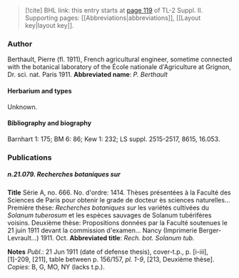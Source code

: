 > [!cite] BHL link: this entry starts at [page 119](https://www.biodiversitylibrary.org/page/33265316) of TL-2 Suppl. II.
> Supporting pages: [[Abbreviations|abbreviations]], [[Layout key|layout key]].

### Author

Berthault, Pierre (fl. 1911), French agricultural engineer, sometime connected with the botanical laboratory of the École nationale d'Agriculture at Grignon, Dr. sci. nat. Paris 1911. 
**Abbreviated name**: *P. Berthault*

#### Herbarium and types

Unknown.

#### Bibliography and biography

Barnhart 1: 175; BM 6: 86; Kew 1: 232; LS suppl. 2515-2517, 8615, 16.053.

### Publications

##### n.21.079. Recherches botaniques sur

**Title**
Série A, no. 666. No. d'ordre: 1414. Thèses présentées à la Faculté des Sciences de Paris pour obtenir le grade de docteur ès sciences naturelles... Première thèse: *Recherches botaniques sur* les variétés cultivées du *Solanum tuberosum* et les espèces sauvages de Solanum tubérifères voisins. Deuxième thèse: Propositions données par la Faculté soutenues le 21 juin 1911 devant la commission d'examen... Nancy (Imprimerie Berger-Levrault...) 1911. Oct.
**Abbreviated title**: *Rech. bot. Solanum tub.*

**Notes**
*Publ*.: 21 Jun 1911 (date of defense thesis), cover-t.p., p. \[i-iii\], \[1\]-209, \[211\], table between p. 156/157, *pl. 1-9*, \[213, Deuxième thèse\]. *Copies*: B, G, MO, NY (lacks t.p.).

